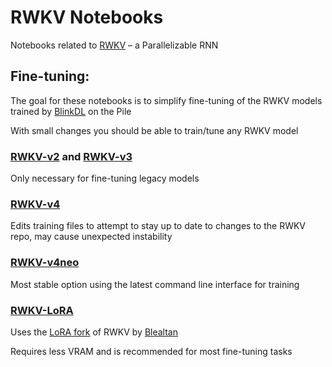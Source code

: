 # RWKV Notebooks

Notebooks related to [RWKV](https://github.com/BlinkDL/RWKV-LM) – a Parallelizable RNN

## Fine-tuning:

The goal for these notebooks is to simplify fine-tuning of the RWKV models trained by [BlinkDL](https://github.com/BlinkDL) on the Pile

With small changes you should be able to train/tune any RWKV model

### [RWKV-v2](https://colab.research.google.com/github/resloved/RWKV-notebooks/blob/master/RWKV_v2_RNN_Pile_Fine_Tuning.ipynb) and [RWKV-v3](https://colab.research.google.com/github/resloved/RWKV-notebooks/blob/master/RWKV_v3_RNN_Pile_Fine_Tuning.ipynb)

Only necessary for fine-tuning legacy models

### [RWKV-v4](https://colab.research.google.com/github/resloved/RWKV-notebooks/blob/master/RWKV_v4_RNN_Pile_Fine_Tuning.ipynb)

Edits training files to attempt to stay up to date to changes to the RWKV repo, may cause unexpected instability

### [RWKV-v4neo](https://colab.research.google.com/github/resloved/RWKV-notebooks/blob/master/RWKV_v4neo_Fine_Tuning.ipynb)

Most stable option using the latest command line interface for training

### [RWKV-LoRA](https://colab.research.google.com/github/resloved/RWKV-notebooks/blob/master/RWKV_LoRA.ipynb)

Uses the [LoRA fork](https://github.com/Blealtan/RWKV-LM-LoRA) of RWKV by [Blealtan](https://github.com/Blealtan)

Requires less VRAM and is recommended for most fine-tuning tasks

